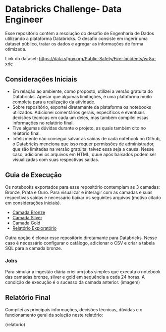 # Databricks Challenge- Data Engineer
  Esse repositório contém a resolução do desafio de Engenharia de Dados utilizando a plataforma Databricks. O desafio consiste em ingerir uma dataset público, tratar os dados e agregar as informações de forma otimizada.

Link do dataset: https://data.sfgov.org/Public-Safety/Fire-Incidents/wr8u-xric

## Considerações Iniciais
- Em relação ao ambiente, como proposto, utilizei a versão gratuita do Databricks. Apesar que algumas limitações, é uma plataforma muito completa para a realização da atividade.
- Sobre repositório, exportei diretamante da plataforma os notebooks utilizados. Adicionei comentários gerais, específicos e eventuais decisões técnicas em cada um deles, mas também compilei essas informações no relatório final.
- Tive algumas dúvidas durante o projeto, as quais também cito no relatório final.
- Infelizmente não consegui salvar as saídas de cada notebook no Github, o Databricks menciona que isso requer permissões de administrador, que são limitadas na versão gratuita, talvez essa seja a causa. Nesse caso, adicionei os arquivos em HTML, quue após baixados podem ser visualizadas com suas respectivas saídas.
  
## Guia de Execução
  Os notebooks exportados para esse repositório contemplam as 3 camadas: Bronze, Prata e Ouro. Para visualizar e interagir com as camadas e suas respectivas saídas é necessário baixar os seguintes arquivos (motivo citado em considerações iniciais).
  - [Camada Bronze](Desafio/HTML/1-Camada_Bronze.html?accessType=DOWNLOAD)
  - [Camada Silver](Desafio/HTML/2-Camada_Silver.html?raw=true)
  - [Camada Gold](Desafio/HTML/3-Camada_Gold.html?raw=true)
  - [Relatório Exploratório](Desafio/HTML/4-Relatório_Exploratório.html?raw=true)
  
 Outra opção é clonar esse repositório diretamante para Databricks. Nesse caso é necessário configurar o catálogo, adicionar o CSV e criar a tabela SQL para a camada bronze. 

### Jobs
  Para simular a ingestão diária criei um jobs simples que executa o notebook das camadas bronze, silver e gold em sequência a cada 24 horas. A condição de execução é o sucesso da camada anterior.
  (imagem)
  
## Relatório Final
  Compilei as principais informações, decisões técnicas, dúvidas e o funcionamento geral da solução neste relatório:

  (relatorio)


  
